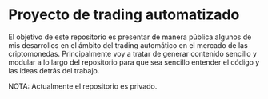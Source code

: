 # Proyecto de trading automatizado

El objetivo de este repositorio es presentar de manera pública algunos de mis desarrollos en el ámbito del trading automático en el mercado de las criptomonedas. Principalmente voy a tratar de generar contenido sencillo y modular a lo largo del repositorio para que sea sencillo entender el código y las ideas detrás del trabajo.

NOTA: Actualmente el repositorio es privado.
